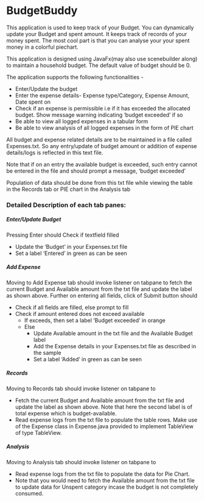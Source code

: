 # BudgetBuddy   

This application is used to keep track of your Budget. You can dynamically update your Budget and spent amount. It keeps track of records of your money spent. The most cool part is that you can analyse your your spent money in a colorful piechart. 

This application is designed using JavaFx(may also use scenebuilder along) to maintain a household budget. 
The default value of budget should be 0.

The application supports the following functionalities -

  - Enter/Update the budget
  - Enter the expense details- Expense type/Category, Expense Amount, Date spent on
  - Check if an expense is permissible i.e if it has exceeded the allocated budget. Show message
warning indicating ‘budget exceeded’ if so
  - Be able to view all logged expenses in a tabular form
  - Be able to view analysis of all logged expenses in the form of PIE chart

All budget and expense related details are to be maintained in a file called Expenses.txt. So any entry/update of budget amount or addition of expense details/logs is reflected in this text file.

Note that if on an entry the available budget is exceeded, such entry cannot be entered in the file and should prompt a message, ‘budget exceeded’

Population of data should be done from this txt file while viewing the table in the Records tab or
PIE chart in the Analysis tab

### Detailed Description of each tab panes:

##### Enter/Update Budget

Pressing Enter should Check if textfield filled
  - Update the ‘Budget’ in your Expenses.txt file
  - Set a label ‘Entered’ in green as can be seen

##### Add Expense
Moving to Add Expense tab should invoke listener on tabpane to fetch the current
Budget and Available amount from the txt file and update the label as shown above.
Further on entering all fields, click of Submit button should
  - Check if all fields are filled, else prompt to fill
  - Check if amount entered does not exceed available
    - If exceeds, then set a label ‘Budget exceeded’ in orange
    - Else
      - Update Available amount in the txt file and the Available Budget label
      - Add the Expense details in your Expenses.txt file as described in the sample
      - Set a label ‘Added’ in green as can be seen


##### Records
Moving to Records tab should invoke listener on tabpane to
  - Fetch the current Budget and Available amount from the txt file and update the label as shown above. Note that here the second label is of total expense which is budget-available.
  - Read expense logs from the txt file to populate the table rows. Make use of the Expense class in Expense.java provided to implement TableView of type
TableView<Expense>.


##### Analysis
Moving to Analysis tab should invoke listener on tabpane to
  - Read expense logs from the txt file to populate the data for Pie Chart.
  - Note that you would need to fetch the Available amount from the txt file to update data for Unspent category incase the budget is not completely consumed.


